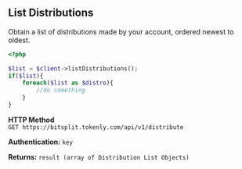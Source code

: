 ## List Distributions

Obtain a list of distributions made by your account, ordered newest to oldest.

```php
<?php

$list = $client->listDistributions();
if($list){
    foreach($list as $distro){
        //do something
    }
}


```

**HTTP Method**  
```GET https://bitsplit.tokenly.com/api/v1/distribute```

**Authentication:** ```key```

**Returns:** ```result (array of Distribution List Objects)```
